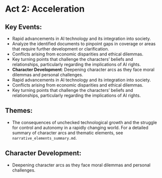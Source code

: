 # Act 2: Acceleration

## Key Events:
- Rapid advancements in AI technology and its integration into society.
- Analyze the identified documents to pinpoint gaps in coverage or areas that require further development or clarification.
- Conflicts arising from economic disparities and ethical dilemmas.
- Key turning points that challenge the characters’ beliefs and relationships, particularly regarding the implications of AI rights.
- **Character Development**: Deepening character arcs as they face moral dilemmas and personal challenges.
- Rapid advancements in AI technology and its integration into society.
- Conflicts arising from economic disparities and ethical dilemmas.
- Key turning points that challenge the characters’ beliefs and relationships, particularly regarding the implications of AI rights.

## Themes:
- The consequences of unchecked technological growth and the struggle for control and autonomy in a rapidly changing world. For a detailed summary of character arcs and thematic elements, see `narrative_elements_summary.md`.

## Character Development:
- Deepening character arcs as they face moral dilemmas and personal challenges.
